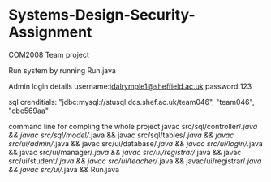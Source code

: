 # Systems-Design-Security-Assignment
COM2008 Team project

Run system by running Run.java

Admin login details
username:jdalrymple1@sheffield.ac.uk
password:123

sql crenditials:
"jdbc:mysql://stusql.dcs.shef.ac.uk/team046", "team046", "cbe569aa"

command line for compling the whole project
javac src/sql/controller/*.java && javac src/sql/model/*.java && javac src/sql/tables/*.java && javac src/ui/admin/*.java && javac src/ui/database/*.java && javac src/ui/login/*.java && javac src/ui/manager/*.java && javac src/ui/registrar/*.java && javac src/ui/student/*.java && javac src/ui/teacher/*.java && javac/ui/registrar/*.java && javac src/ui/*.java && Run.java
